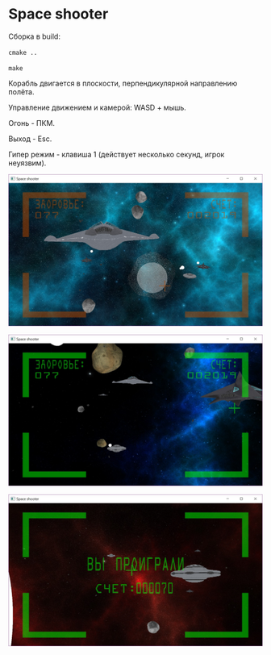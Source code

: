 # Space shooter

Сборка в build:

`cmake ..`

`make`



Корабль двигается в плоскости, перпендикулярной направлению полёта.

Управление движением и камерой: WASD + мышь.

Огонь - ПКМ.

Выход - Esc.

Гипер режим - клавиша 1 (действует несколько секунд, игрок неуязвим).

![screen01.jpg](screen01.jpg)

![screen02.jpg](screen02.jpg)

![screen03.jpg](screen03.jpg)
